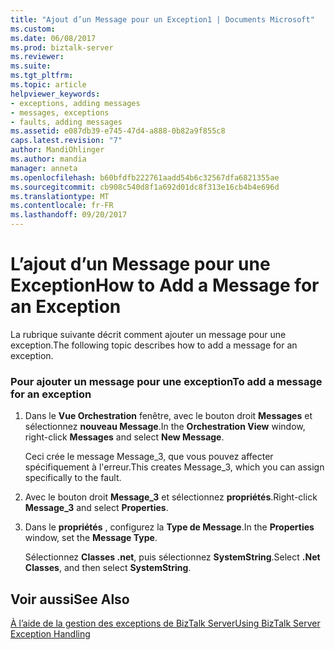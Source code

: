 ```yaml
---
title: "Ajout d’un Message pour un Exception1 | Documents Microsoft"
ms.custom: 
ms.date: 06/08/2017
ms.prod: biztalk-server
ms.reviewer: 
ms.suite: 
ms.tgt_pltfrm: 
ms.topic: article
helpviewer_keywords:
- exceptions, adding messages
- messages, exceptions
- faults, adding messages
ms.assetid: e087db39-e745-47d4-a888-0b82a9f855c8
caps.latest.revision: "7"
author: MandiOhlinger
ms.author: mandia
manager: anneta
ms.openlocfilehash: b60bfdfb222761aadd54b6c32567dfa6821355ae
ms.sourcegitcommit: cb908c540d8f1a692d01dc8f313e16cb4b4e696d
ms.translationtype: MT
ms.contentlocale: fr-FR
ms.lasthandoff: 09/20/2017
---
```

# <a name="how-to-add-a-message-for-an-exception"></a><span data-ttu-id="efc41-102">L’ajout d’un Message pour une Exception</span><span class="sxs-lookup"><span data-stu-id="efc41-102">How to Add a Message for an Exception</span></span>
<span data-ttu-id="efc41-103">La rubrique suivante décrit comment ajouter un message pour une exception.</span><span class="sxs-lookup"><span data-stu-id="efc41-103">The following topic describes how to add a message for an exception.</span></span>  
  
### <a name="to-add-a-message-for-an-exception"></a><span data-ttu-id="efc41-104">Pour ajouter un message pour une exception</span><span class="sxs-lookup"><span data-stu-id="efc41-104">To add a message for an exception</span></span>  
  
1.  <span data-ttu-id="efc41-105">Dans le **Vue Orchestration** fenêtre, avec le bouton droit **Messages** et sélectionnez **nouveau Message**.</span><span class="sxs-lookup"><span data-stu-id="efc41-105">In the **Orchestration View** window, right-click **Messages** and select **New Message**.</span></span>  
  
     <span data-ttu-id="efc41-106">Ceci crée le message Message_3, que vous pouvez affecter spécifiquement à l'erreur.</span><span class="sxs-lookup"><span data-stu-id="efc41-106">This creates Message_3, which you can assign specifically to the fault.</span></span>  
  
2.  <span data-ttu-id="efc41-107">Avec le bouton droit **Message_3** et sélectionnez **propriétés**.</span><span class="sxs-lookup"><span data-stu-id="efc41-107">Right-click **Message_3** and select **Properties**.</span></span>  
  
3.  <span data-ttu-id="efc41-108">Dans le **propriétés** , configurez la **Type de Message**.</span><span class="sxs-lookup"><span data-stu-id="efc41-108">In the **Properties** window, set the **Message Type**.</span></span>  
  
     <span data-ttu-id="efc41-109">Sélectionnez **Classes .net**, puis sélectionnez **SystemString**.</span><span class="sxs-lookup"><span data-stu-id="efc41-109">Select **.Net Classes**, and then select **SystemString**.</span></span>  
  
## <a name="see-also"></a><span data-ttu-id="efc41-110">Voir aussi</span><span class="sxs-lookup"><span data-stu-id="efc41-110">See Also</span></span>  
 [<span data-ttu-id="efc41-111">À l’aide de la gestion des exceptions de BizTalk Server</span><span class="sxs-lookup"><span data-stu-id="efc41-111">Using BizTalk Server Exception Handling</span></span>](../core/using-biztalk-server-exception-handling5.md)